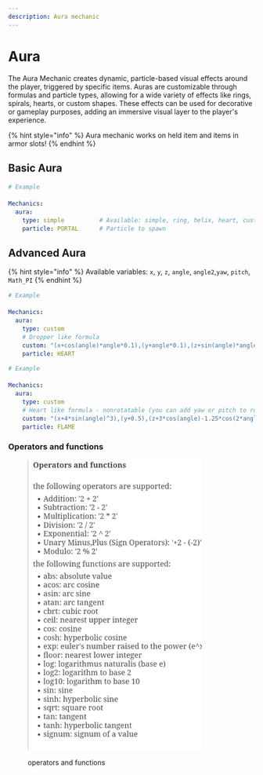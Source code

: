 ```yaml
---
description: Aura mechanic
---
```


# Aura

The Aura Mechanic creates dynamic, particle-based visual effects around the player, triggered by specific  items. Auras are customizable through formulas and particle types, allowing for a wide variety of effects like rings, spirals, hearts, or custom shapes. These effects can be used for decorative or gameplay purposes, adding an immersive visual layer to the player's experience.

{% hint style="info" %}
Aura mechanic works on held item and items in armor slots!
{% endhint %}

## Basic Aura

```yaml
# Example

Mechanics:
  aura:
    type: simple          # Available: simple, ring, helix, heart, custom
    particle: PORTAL      # Particle to spawn
```

## Advanced Aura

{% hint style="info" %}
Available variables: `x`, `y`, `z`, `angle`, `angle2`,`yaw`, `pitch`, `Math_PI`
{% endhint %}

```yaml
# Example

Mechanics:
  aura:
    type: custom
    # Dropper like formula
    custom: "(x+cos(angle)*angle*0.1),(y+angle*0.1),(z+sin(angle)*angle*0.1)"
    particle: HEART
```

```yaml
# Example

Mechanics:
  aura:
    type: custom
    # Heart like formula - nonrotatable (you can add yaw or pitch to rotate)
    custom: "(x+4*sin(angle)^3),(y+0.5),(z+3*cos(angle)-1.25*cos(2*angle)-0.75*cos(3*angle)-0.25*cos(4*angle))"
    particle: FLAME
```

### Operators and functions

<figure><img src="../.gitbook/assets/obraz_2025-01-11_183151805.png" alt="" width="356"><figcaption><p>operators and functions</p></figcaption></figure>
